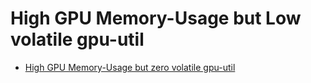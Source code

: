 # High GPU Memory-Usage but Low volatile gpu-util

+ [High GPU Memory-Usage but zero volatile gpu-util](https://stackoverflow.com/questions/41692257/high-gpu-memory-usage-but-zero-volatile-gpu-util)